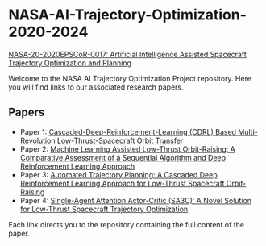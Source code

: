 # NASA-AI-Trajectory-Optimization-2020-2024
[NASA-20-2020EPSCoR-0017: Artificial Intelligence Assisted Spacecraft Trajectory Optimization and Planning](https://people.cs.ksu.edu/~amunir/lab/NASA-SpacecraftTrajectoryOptimizationProject.html)

Welcome to the NASA AI Trajectory Optimization Project repository. Here you will find links to our associated research papers.

## Papers
<!--   -->
- Paper 1: [Cascaded-Deep-Reinforcement-Learning (CDRL) Based Multi-Revolution Low-Thrust-Spacecraft Orbit Transfer](https://github.com/iscaas/NASA-AI-Trajectory-Optimization-2020-2024/tree/main/CDRL-SAC-2Body)
- Paper 2: [Machine Learning Assisted Low-Thrust Orbit-Raising: A Comparative Assessment of a Sequential Algorithm and Deep Reinforcement Learning Approach](https://github.com/iscaas/NASA-AI-Trajectory-Optimization-2020-2024/tree/main/ML-Comparitive-study)
- Paper 3: [Automated Trajectory Planning: A Cascaded Deep Reinforcement Learning Approach for Low-Thrust Spacecraft Orbit-Raising](https://github.com/iscaas/NASA-AI-Trajectory-Optimization-2020-2024/tree/main/CDRL-SAC-2body%2BCislunar) 
- Paper 4: [Single-Agent Attention Actor-Critic (SA3C): A Novel Solution for Low-Thrust Spacecraft Trajectory Optimization](https://github.com/iscaas/NASA-AI-Trajectory-Optimization-2020-2024/tree/main/SA3C-2body+Cislunar)

Each link directs you to the repository containing the full content of the paper. 
